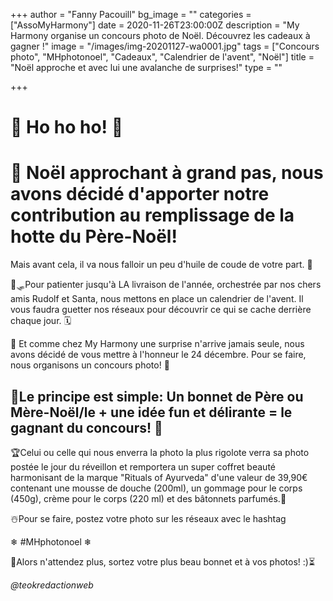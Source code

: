 +++
author = "Fanny Pacouill"
bg_image = ""
categories = ["AssoMyHarmony"]
date = 2020-11-26T23:00:00Z
description = "My Harmony organise un concours photo de Noël. Découvrez les cadeaux à gagner !"
image = "/images/img-20201127-wa0001.jpg"
tags = ["Concours photo", "MHphotonoel", "Cadeaux", "Calendrier de l'avent", "Noël"]
title = "Noël approche et avec lui une avalanche de surprises!"
type = ""

+++
# 🤶 Ho ho ho! 🎅

# 🧣 Noël approchant à grand pas, nous avons décidé d'apporter notre contribution au remplissage de la hotte du Père-Noël!

Mais avant cela, il va nous falloir un peu d'huile de coude de votre part. 🧤

🦌🛷Pour patienter jusqu'à LA livraison de l'année, orchestrée par nos chers amis Rudolf et Santa, nous mettons en place un calendrier de l'avent. Il vous faudra guetter nos réseaux pour découvrir ce qui se cache derrière chaque jour. 🗓

🎁 Et comme chez My Harmony une surprise n'arrive jamais seule, nous avons décidé de vous mettre à l'honneur le 24 décembre. Pour se faire, nous organisons un concours photo! 📸

## **🎄Le principe est simple: Un bonnet de Père ou Mère-Noël/le + une idée fun et délirante = le gagnant du concours! 🥇**

🏆Celui ou celle qui nous enverra la photo la plus rigolote verra sa photo postée le jour du réveillon et  remportera un super coffret beauté harmonisant de la marque "Rituals of Ayurveda" d'une valeur de 39,90€ contenant une mousse de douche (200ml), un gommage pour le corps (450g), crème pour le corps (220 ml) et des bâtonnets parfumés.🧴

☃️Pour se faire, postez votre photo sur les réseaux avec le hashtag

❄ #MHphotonoel ❄

🚦Alors n'attendez plus, sortez votre plus beau bonnet et à vos photos! :)⏳

_@teokredactionweb_